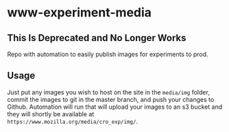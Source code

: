 # www-experiment-media

## This Is Deprecated and No Longer Works

Repo with automation to easily publish images for experiments to prod.

## Usage

Just put any images you wish to host on the site in the `media/img` folder,
commit the images to git in the master branch, and push your changes to
Github. Automation will run that will upload your images to an s3 bucket
and they will shortly be available at `https://www.mozilla.org/media/cro_exp/img/`.
